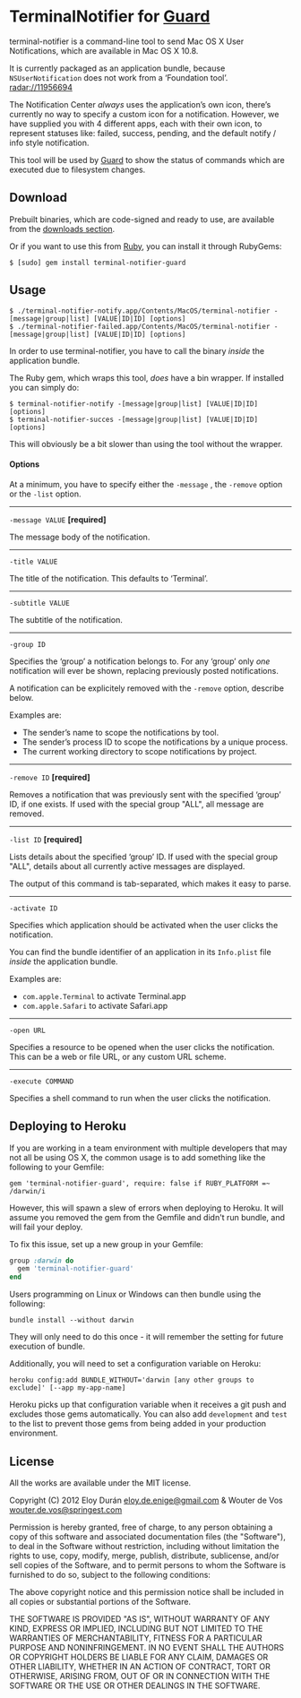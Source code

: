 # TerminalNotifier for [Guard][GUARD]

terminal-notifier is a command-line tool to send Mac OS X User Notifications,
which are available in Mac OS X 10.8.

It is currently packaged as an application bundle, because `NSUserNotification`
does not work from a ‘Foundation tool’. [radar://11956694](radar://11956694)

The Notification Center _always_ uses the application’s own icon, there’s
currently no way to specify a custom icon for a notification. However, we have
supplied you with 4 different apps, each with their own icon, to represent
statuses like: failed, success, pending, and the default notify / info style
notification.

This tool will be used by [Guard][GUARD] to show the
status of commands which are executed due to filesystem changes.


## Download

Prebuilt binaries, which are code-signed and ready to use, are available from
the [downloads section](https://github.com/Springest/terminal-notifier-guard/downloads).

Or if you want to use this from
[Ruby](https://github.com/Springest/terminal-notifier-guard/tree/master/Ruby), you can
install it through RubyGems:

```
$ [sudo] gem install terminal-notifier-guard
```


## Usage

```
$ ./terminal-notifier-notify.app/Contents/MacOS/terminal-notifier -[message|group|list] [VALUE|ID|ID] [options]
$ ./terminal-notifier-failed.app/Contents/MacOS/terminal-notifier -[message|group|list] [VALUE|ID|ID] [options]
```

In order to use terminal-notifier, you have to call the binary _inside_ the
application bundle.

The Ruby gem, which wraps this tool, _does_ have a bin wrapper. If installed
you can simply do:

```
$ terminal-notifier-notify -[message|group|list] [VALUE|ID|ID] [options]
$ terminal-notifier-succes -[message|group|list] [VALUE|ID|ID] [options]
```

This will obviously be a bit slower than using the tool without the wrapper.


#### Options

At a minimum, you have to specify either the `-message` , the `-remove`
option or the `-list` option.

-------------------------------------------------------------------------------

`-message VALUE`  **[required]**

The message body of the notification.

-------------------------------------------------------------------------------

`-title VALUE`

The title of the notification. This defaults to ‘Terminal’.

-------------------------------------------------------------------------------

`-subtitle VALUE`

The subtitle of the notification.

-------------------------------------------------------------------------------

`-group ID`

Specifies the ‘group’ a notification belongs to. For any ‘group’ only _one_
notification will ever be shown, replacing previously posted notifications.

A notification can be explicitely removed with the `-remove` option, describe
below.

Examples are:

* The sender’s name to scope the notifications by tool.
* The sender’s process ID to scope the notifications by a unique process.
* The current working directory to scope notifications by project.

-------------------------------------------------------------------------------

`-remove ID`  **[required]**

Removes a notification that was previously sent with the specified ‘group’ ID,
if one exists. If used with the special group "ALL", all message are removed.

-------------------------------------------------------------------------------

`-list ID` **[required]**

Lists details about the specified ‘group’ ID. If used with the special group
"ALL", details about all currently active  messages are displayed.

The output of this command is tab-separated, which makes it easy to parse.

-------------------------------------------------------------------------------

`-activate ID`

Specifies which application should be activated when the user clicks the
notification.

You can find the bundle identifier of an application in its `Info.plist` file
_inside_ the application bundle.

Examples are:

* `com.apple.Terminal` to activate Terminal.app
* `com.apple.Safari` to activate Safari.app

-------------------------------------------------------------------------------

`-open URL`

Specifies a resource to be opened when the user clicks the notification. This
can be a web or file URL, or any custom URL scheme.

-------------------------------------------------------------------------------

`-execute COMMAND`

Specifies a shell command to run when the user clicks the notification.


## Deploying to Heroku

If you are working in a team environment with multiple developers that may not
all be using OS X, the common usage is to add something like the following to
your Gemfile:

`gem 'terminal-notifier-guard', require: false if RUBY_PLATFORM =~ /darwin/i`

However, this will spawn a slew of errors when deploying to Heroku.  It will
assume you removed the gem from the Gemfile and didn't run bundle, and will
fail your deploy.

To fix this issue, set up a new group in your Gemfile:

```ruby
group :darwin do
  gem 'terminal-notifier-guard'
end
```

Users programming on Linux or Windows can then bundle using the following:

`bundle install --without darwin`

They will only need to do this once - it will remember the setting for future
execution of bundle.

Additionally, you will need to set a configuration variable on Heroku:

`heroku config:add BUNDLE_WITHOUT='darwin [any other groups to exclude]' [--app my-app-name]`

Heroku picks up that configuration variable when it receives a git push and
excludes those gems automatically.  You can also add `development` and `test`
to the list to prevent those gems from being added in your production environment.


## License

All the works are available under the MIT license.

Copyright (C) 2012 Eloy Durán <eloy.de.enige@gmail.com>
& Wouter de Vos <wouter.de.vos@springest.com>

Permission is hereby granted, free of charge, to any person obtaining a copy of
this software and associated documentation files (the "Software"), to deal in
the Software without restriction, including without limitation the rights to
use, copy, modify, merge, publish, distribute, sublicense, and/or sell copies
of the Software, and to permit persons to whom the Software is furnished to do
so, subject to the following conditions:

The above copyright notice and this permission notice shall be included in all
copies or substantial portions of the Software.

THE SOFTWARE IS PROVIDED "AS IS", WITHOUT WARRANTY OF ANY KIND, EXPRESS OR
IMPLIED, INCLUDING BUT NOT LIMITED TO THE WARRANTIES OF MERCHANTABILITY,
FITNESS FOR A PARTICULAR PURPOSE AND NONINFRINGEMENT. IN NO EVENT SHALL THE
AUTHORS OR COPYRIGHT HOLDERS BE LIABLE FOR ANY CLAIM, DAMAGES OR OTHER
LIABILITY, WHETHER IN AN ACTION OF CONTRACT, TORT OR OTHERWISE, ARISING FROM,
OUT OF OR IN CONNECTION WITH THE SOFTWARE OR THE USE OR OTHER DEALINGS IN THE
SOFTWARE.

[GUARD]: https://github.com/guard/guard
